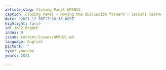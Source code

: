 ```yaml
---
article_slug: Closing Panel-WPRN21
caption: Closing Panel - Moving the discussion forward - lessons learned and next steps
date: '2021-12-10T17:00:16.000Z'
highlight: false
id: JXJ2_BxgOeE
index: 0
issue: content/issues/WPRN21.md
language: English
picture: ''
type: youtube
years: 2021

---
```

